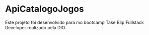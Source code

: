 # ApiCatalogoJogos
Este projeto foi desenvolvido para mo bootcamp Take Blip Fullstack Developer realizado pela DIO.
